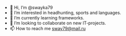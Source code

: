 - 👋 Hi, I’m @swayka79
- 👀 I’m interested in headhunting, sports and languages.
- 🌱 I’m currently learning frameworks.
- 💞️ I’m looking to collaborate on new IT-projects.
- 📫 How to reach me sway79@mail.ru

<!---
swayka79/swayka79 is a ✨ special ✨ repository because its `README.md` (this file) appears on your GitHub profile.
You can click the Preview link to take a look at your changes.
--->
